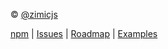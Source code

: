© [@zimicjs](https://github.com/zimicjs)

[npm](https://www.npmjs.com/package/zimic) | [Issues](https://github.com/zimicjs/zimic/issues) |
[Roadmap](https://github.com/orgs/zimicjs/projects/1/views/5) |
[Examples](https://github.com/zimicjs/zimic/wiki/examples)
